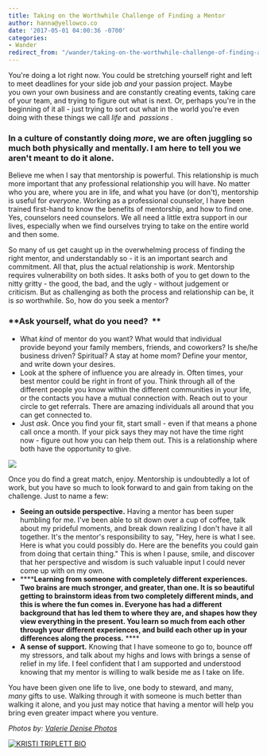 ```yaml
---
title: Taking on the Worthwhile Challenge of Finding a Mentor
author: hanna@yellowco.co
date: '2017-05-01 04:00:36 -0700'
categories:
- Wander
redirect_from: "/wander/taking-on-the-worthwhile-challenge-of-finding-a-mentor/"
---
```


You're doing a lot right now. You could be stretching yourself right and left to meet deadlines for your side job _and_ your passion project. Maybe you own your own business and are constantly creating events, taking care of your team, and trying to figure out what is next. Or, perhaps you're in the beginning of it all - just trying to sort out what in the world you're even doing with these things we call _life_ and  _passions_ .

### **In a culture of constantly doing _more_, we are often juggling so much both physically and mentally. I am here to tell you we aren't meant to do it alone.**

Believe me when I say that mentorship is powerful. This relationship is much more important that any professional relationship you will have. No matter who you are, where you are in life, and what you have (or don't), mentorship is useful for _everyone_. Working as a professional counselor, I have been trained first-hand to know the benefits of mentorship, and how to find one. Yes, counselors need counselors. We all need a little extra support in our lives, especially when we find ourselves trying to take on the entire world and then some.

So many of us get caught up in the overwhelming process of finding the right mentor, and understandably so - it is an important search and commitment. All that, plus the actual relationship is _work_. Mentorship requires vulnerability on both sides. It asks both of you to get down to the nitty gritty - the good, the bad, and the ugly - without judgement or criticism. But as challenging as both the process and relationship can be, it is _so_ worthwhile. So, how do you seek a mentor? 

### **Ask yourself, what do you need?  **

*   What _kind_ of mentor do you want? What would that individual provide beyond your family members, friends, and coworkers? Is she/he business driven? Spiritual? A stay at home mom? Define your mentor, and write down your desires.  
*   Look at the sphere of influence you are already in. Often times, your best mentor could be right in front of you. Think through all of the different people you know within the different communities in your life, or the contacts you have a mutual connection with. Reach out to your circle to get referrals. There are amazing individuals all around that you can get connected to.  
*   Just _ask_. Once you find your fit, start small - even if that means a phone call once a month. If your pick says they may not have the time right now - figure out how you can help them out. This is a relationship where both have the opportunity to give.

![](https://yellow-blog-images.imgix.net/2017/05/ValerieDenisePhotos-74.jpg)

Once you do find a great match, enjoy. Mentorship is undoubtedly a lot of work, but you have so much to look forward to and gain from taking on the challenge. Just to name a few:

*   **Seeing an outside perspective.** Having a mentor has been super humbling for me. I've been able to sit down over a cup of coffee, talk about my prideful moments, and break down realizing I don't have it all together. It's the mentor's responsibility to say, "Hey, here is what I see. Here is what you could possibly do. Here are the benefits you could gain from doing that certain thing." This is when I pause, smile, and discover that her perspective and wisdom is such valuable input I could never come up with on my own.  
*   ******Learning from someone with completely different experiences. Two brains are much stronger, and greater, than one. It is so beautiful getting to brainstorm ideas from two completely different minds, and this is where the fun comes in. Everyone has had a different background that has led them to where they are, and shapes how they view everything in the present. You learn so much from each other through your different experiences, and build each other up in your differences along the process.** **** 
*   **A sense of support.** Knowing that I have someone to go to, bounce off my stressors, and talk about my highs and lows with brings a sense of relief in my life. I feel confident that I am supported and understood knowing that my mentor is willing to walk beside me as I take on life. 

You have been given one life to live, one body to steward, and many, _many_ gifts to use. Walking through it with someone is much better than walking it alone, and you just may notice that having a mentor will help you bring even greater impact where you venture.

_Photos by: [Valerie Denise Photos](http://www.valeriedenisephotos.com/)_

[![KRISTI TRIPLETT BIO](https://yellow-blog-images.imgix.net/2017/05/KRISTI-TRIPLETT-BIO.jpg)](https://www.instagram.com/kristitriplett/)
